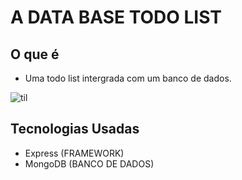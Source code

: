 ﻿# A DATA BASE TODO LIST
 
 ## O que é
 
 - Uma todo list intergrada com um banco de dados.

![til](https://media.giphy.com/media/G60VOZcWAMy9hqEztD/giphy.gif)

 
 ## Tecnologias Usadas

- Express (FRAMEWORK)
- MongoDB (BANCO DE DADOS)

